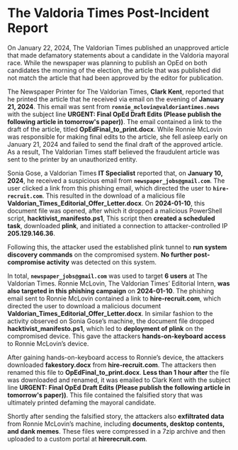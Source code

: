 # The Valdoria Times Post-Incident Report

On January 22, 2024, The Valdorian Times published an unapproved article that made defamatory statements about a candidate in the Valdoria mayoral race. While the newspaper was planning to publish an OpEd on both candidates the morning of the election, the article that was published did not match the article that had been approved by the editor for publication.

The Newspaper Printer for The Valdorian Times, **Clark Kent**, reported that he printed the article that he received via email on the evening of **January 21, 2024**. This email was sent from **`ronnie_mclovin@valdoriantimes.news`** with the subject line **URGENT: Final OpEd Draft Edits (Please publish the following article in tomorrow's paper))**. The email contained a link to the draft of the article, titled **OpEdFinal_to_print.docx**. While Ronnie McLovin was responsible for making final edits to the article, she fell asleep early on January 21, 2024 and failed to send the final draft of the approved article. As a result, The Valdorian Times staff believed the fraudulent article was sent to the printer by an unauthorized entity.

Sonia Gose, a Valdorian Times **IT Specialist** reported that, on **January 10, 2024**, he received a suspicious email from **`newspaper_jobs@gmail.com`**. The user clicked a link from this phishing email, which directed the user to **`hire-recruit.com`**. This resulted in the download of a malicious file **Valdorian_Times_Editorial_Offer_Letter.docx**. On **2024-01-10**, this document file was opened, after which it dropped a malicious PowerShell script, **hacktivist_manifesto.ps1**, This script then **created a scheduled task**, downloaded **plink**, and initiated a connection to attacker-controlled IP **205.129.146.36**.

Following this, the attacker used the established plink tunnel to **run system discovery commands** on the compromised system. **No further post-compromise activity** was detected on this system.

In total, **`newspaper_jobs@gmail.com`** was used to target **6 users** at The Valdorian Times. Ronnie McLovin, The Valdorian Times’ Editorial Intern, **was also targeted in this phishing campaign** on **2024-01-10**. The phishing email sent to Ronnie McLovin contained a link to **hire-recruit.com**, which directed the user to download a malicious document **Valdorian_Times_Editorial_Offer_Letter.docx**. In similar fashion to the activity observed on Sonia Gose’s machine, the document file dropped **hacktivist_manifesto.ps1**, which led to **deployment of plink** on the compromised device. This gave the attackers **hands-on-keyboard access** to Ronnie McLovin’s device.

After gaining hands-on-keyboard access to Ronnie’s device, the attackers downloaded **fakestory.docx** from **hire-recruit.com**. The attackers then renamed this file to **OpEdFinal_to_print.docx**. **Less than 1 hour after** the file was downloaded and renamed, it was emailed to Clark Kent with the subject line **URGENT: Final OpEd Draft Edits (Please publish the following article in tomorrow's paper))**. This file contained the falsified story that was ultimately printed defaming the mayoral candidate.

Shortly after sending the falsified story, the attackers also **exfiltrated data** from Ronnie McLovin’s machine, including **documents, desktop contents, and dank memes**. These files were compressed in a 7zip archive and then uploaded to a custom portal at **hirerecruit.com**.